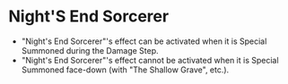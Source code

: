 # Night'S End Sorcerer

*   "Night's End Sorcerer"'s effect can be activated when it is Special Summoned during the Damage Step.
*   "Night's End Sorcerer"'s effect cannot be activated when it is Special Summoned face-down (with "The Shallow Grave", etc.).
